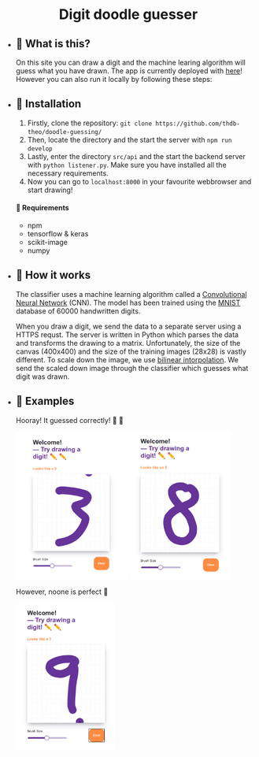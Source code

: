 
<h1 align="center">
  Digit doodle guesser
</h1>


- ## 🤔 **What is this?**
  
  On this site you can draw a digit and the machine learing algorithm will guess what you have drawn. The app is currently deployed with [here](https://www.doodleguesser.com/)! However you can also run it locally by following these steps:
- ## 🚀 **Installation**
  1. Firstly, clone the repository: `git clone https://github.com/thdb-theo/doodle-guessing/`
  2. Then, locate the directory and the start the server with `npm run develop`
  3. Lastly, enter the directory `src/api` and the start the backend server with `python listener.py`. Make sure you have installed all the necessary requirements.
  4. Now you can go to `localhost:8000` in your favourite webbrowser and start drawing!

  #### 🔨 **Requirements**
  - npm
  - tensorflow & keras
  - scikit-image
  - numpy


- ## 💪 **How it works**

  The classifier uses a machine learning algorithm called a [Convolutional Neural Network](https://en.wikipedia.org/wiki/Convolutional_neural_network) (CNN). The model has been trained using the [MNIST](http://yann.lecun.com/exdb/mnist/) database of 60000 handwritten digits.

  When you draw a digit, we send the data to a separate server using a HTTPS requst. The server is written in Python which parses the data and transforms the drawing to a matrix. Unfortunately, the size of the canvas (400x400) and the size of the training images (28x28) is vastly different. To scale down the image, we use [bilinear intorpolation](https://en.wikipedia.org/wiki/Bilinear_interpolation). We send the scaled down image through the classifier which guesses what digit was drawn.

- ## 👀 **Examples**

  Hooray! It guessed correctly! 🎉 🎉

  <img src="media/three-example.png" alt="alt text" height="300">
  <img src="media/eight-example.png" alt="alt text" height="300">
  </p>

  However, noone is perfect 🤷

  <img src="media/nine-wrong.png" alt="alt text" height="300">

